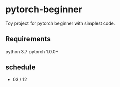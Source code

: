 # pytorch-beginner
Toy project for pytorch beginner with simplest code. 

## Requirements
python 3.7
pytorch 1.0.0+

## schedule
- 03 / 12
